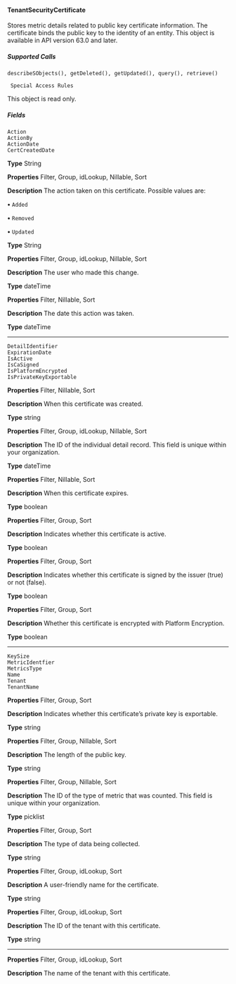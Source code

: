 #### TenantSecurityCertificate

Stores metric details related to public key certificate information. The certificate binds the public key to the identity of an entity. This
object is available in API version 63.0 and later.

##### Supported Calls
```
describeSObjects(), getDeleted(), getUpdated(), query(), retrieve()

 Special Access Rules

```
This object is read only.

##### Fields

```
Action
ActionBy
ActionDate
CertCreatedDate

```

**Type**
String

**Properties**
Filter, Group, idLookup, Nillable, Sort

**Description**
The action taken on this certificate. Possible values are:

**•** `Added`

**•** `Removed`

**•** `Updated`

**Type**
String

**Properties**
Filter, Group, idLookup, Nillable, Sort

**Description**
The user who made this change.

**Type**
dateTime

**Properties**
Filter, Nillable, Sort

**Description**
The date this action was taken.

**Type**
dateTime


-----

```
DetailIdentifier
ExpirationDate
IsActive
IsCaSigned
IsPlatformEncrypted
IsPrivateKeyExportable

```

**Properties**
Filter, Nillable, Sort

**Description**
When this certificate was created.

**Type**
string

**Properties**
Filter, Group, idLookup, Nillable, Sort

**Description**
The ID of the individual detail record. This field is unique within your organization.

**Type**
dateTime

**Properties**
Filter, Nillable, Sort

**Description**
When this certificate expires.

**Type**
boolean

**Properties**
Filter, Group, Sort

**Description**
Indicates whether this certificate is active.

**Type**
boolean

**Properties**
Filter, Group, Sort

**Description**
Indicates whether this certificate is signed by the issuer (true) or not (false).

**Type**
boolean

**Properties**
Filter, Group, Sort

**Description**
Whether this certificate is encrypted with Platform Encryption.

**Type**
boolean


-----

```
KeySize
MetricIdentfier
MetricsType
Name
Tenant
TenantName

```

**Properties**
Filter, Group, Sort

**Description**
Indicates whether this certificate’s private key is exportable.

**Type**
string

**Properties**
Filter, Group, Nillable, Sort

**Description**
The length of the public key.

**Type**
string

**Properties**
Filter, Group, Nillable, Sort

**Description**
The ID of the type of metric that was counted. This field is unique within your organization.

**Type**
picklist

**Properties**
Filter, Group, Sort

**Description**
The type of data being collected.

**Type**
string

**Properties**
Filter, Group, idLookup, Sort

**Description**
A user-friendly name for the certificate.

**Type**
string

**Properties**
Filter, Group, idLookup, Sort

**Description**
The ID of the tenant with this certificate.

**Type**
string


-----

**Properties**
Filter, Group, idLookup, Sort

**Description**
The name of the tenant with this certificate.
